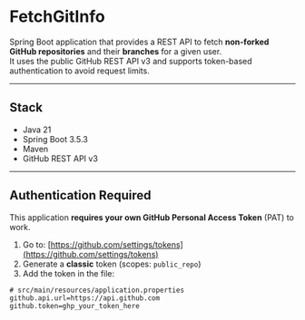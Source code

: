 # FetchGitInfo
Spring Boot application that provides a REST API to fetch **non-forked GitHub repositories** and their **branches** for a given user.  
It uses the public GitHub REST API v3 and supports token-based authentication to avoid request limits.

---

## Stack

- Java 21
- Spring Boot 3.5.3
- Maven
- GitHub REST API v3

---

## Authentication Required

This application **requires your own GitHub Personal Access Token** (PAT) to work.

1. Go to: [https://github.com/settings/tokens](https://github.com/settings/tokens)
2. Generate a **classic** token (scopes: `public_repo`)
3. Add the token in the file:

```properties
# src/main/resources/application.properties
github.api.url=https://api.github.com
github.token=ghp_your_token_here
